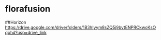# florafusion

##Horizon
https://drive.google.com/drive/folders/1B3hIyym8sZQ5j9bvtENPRCkwoKsOqohd?usp=drive_link
